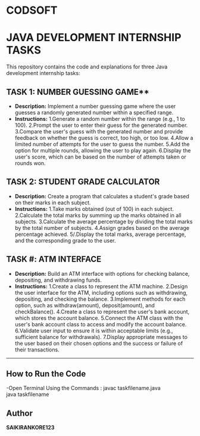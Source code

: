 # CODSOFT 
# JAVA DEVELOPMENT INTERNSHIP TASKS
This repository contains the code and explanations for three Java development internship tasks:

## TASK 1: NUMBER GUESSING GAME**

- **Description:** Implement a number guessing game where the user guesses a randomly generated number within a specified range.
- **Instructions:**
  1.Generate a random number within the range (e.g., 1 to 100).
  2.Prompt the user to enter their guess for the generated number.
  3.Compare the user's guess with the generated number and provide feedback on whether the guess is correct, too high, or too low.
  4.Allow a limited number of attempts for the user to guess the number.
  5.Add the option for multiple rounds, allowing the user to play again.
  6.Display the user's score, which can be based on the number of attempts taken or rounds won.

## TASK 2: STUDENT GRADE CALCULATOR

- **Description:** Create a program that calculates a student's grade based on their marks in each subject.
- **Instructions:**
  1.Take marks obtained (out of 100) in each subject.
  2.Calculate the total marks by summing up the marks obtained in all subjects.
  3.Calculate the average percentage by dividing the total marks by the total number of subjects.
  4.Assign grades based on the average percentage achieved.
  5/.Display the total marks, average percentage, and the corresponding grade to the user.

## TASK #: ATM INTERFACE

- **Description:** Build an ATM interface with options for checking balance, depositing, and withdrawing funds.
- **Instructions:**
  1.Create a class to represent the ATM machine.
  2.Design the user interface for the ATM, including options such as withdrawing, depositing, and checking the balance.
  3.Implement methods for each option, such as withdraw(amount), deposit(amount), and checkBalance().
  4.Create a class to represent the user's bank account, which stores the account balance.
  5.Connect the ATM class with the user's bank account class to access and modify the account balance.
  6.Validate user input to ensure it is within acceptable limits (e.g., sufficient balance for withdrawals).
  7.Display appropriate messages to the user based on their chosen options and the success or failure of their transactions.
-------
## How to Run the Code
-Open Terminal
 Using the Commands : javac taskfilename.java  
                      java taskfilename
## Author
**SAIKIRANKORE123**
